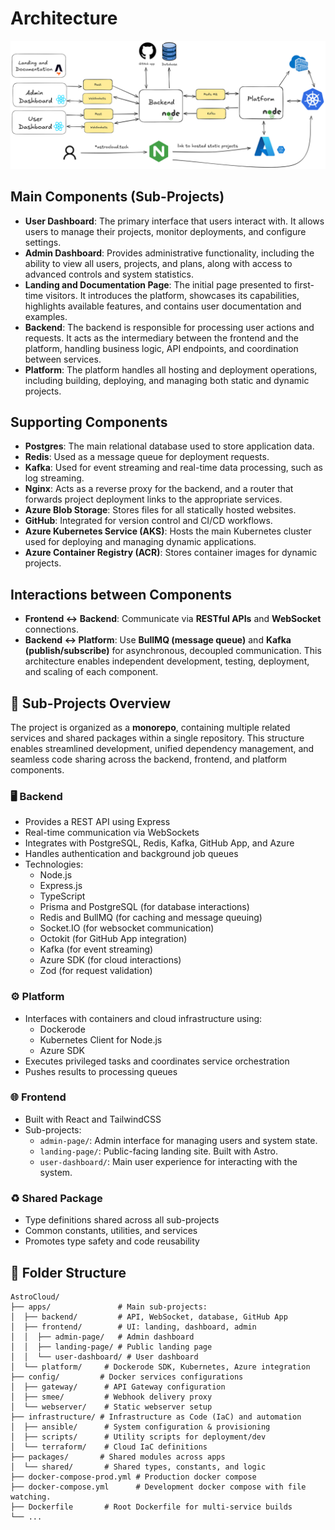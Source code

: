 # Architecture

![architecture](assets/image.png)

## Main Components (Sub-Projects)

- **User Dashboard**: The primary interface that users interact with. It allows users to manage their projects, monitor deployments, and configure settings.
- **Admin Dashboard**: Provides administrative functionality, including the ability to view all users, projects, and plans, along with access to advanced controls and system statistics.
- **Landing and Documentation Page**: The initial page presented to first-time visitors. It introduces the platform, showcases its capabilities, highlights available features, and contains user documentation and examples.
- **Backend**: The backend is responsible for processing user actions and requests. It acts as the intermediary between the frontend and the platform, handling business logic, API endpoints, and coordination between services.
- **Platform**: The platform handles all hosting and deployment operations, including building, deploying, and managing both static and dynamic projects.

## Supporting Components

- **Postgres**: The main relational database used to store application data.
- **Redis**: Used as a message queue for deployment requests.
- **Kafka**: Used for event streaming and real-time data processing, such as log streaming.
- **Nginx**: Acts as a reverse proxy for the backend, and a router that forwards project deployment links to the appropriate services.
- **Azure Blob Storage**: Stores files for all statically hosted websites.
- **GitHub**: Integrated for version control and CI/CD workflows.
- **Azure Kubernetes Service (AKS)**: Hosts the main Kubernetes cluster used for deploying and managing dynamic applications.
- **Azure Container Registry (ACR)**: Stores container images for dynamic projects.

## Interactions between Components

- **Frontend ↔ Backend**: Communicate via **RESTful APIs** and **WebSocket** connections.
- **Backend ↔ Platform**: Use **BullMQ (message queue)** and **Kafka (publish/subscribe)** for asynchronous, decoupled communication. This architecture enables independent development, testing, deployment, and scaling of each component.


## 🧩 Sub-Projects Overview

The project is organized as a **monorepo**, containing multiple related services and shared packages within a single repository. This structure enables streamlined development, unified dependency management, and seamless code sharing across the backend, frontend, and platform components.

### 🖥 Backend

- Provides a REST API using Express
- Real-time communication via WebSockets
- Integrates with PostgreSQL, Redis, Kafka, GitHub App, and Azure
- Handles authentication and background job queues
- Technologies:
  - Node.js
  - Express.js
  - TypeScript
  - Prisma and PostgreSQL (for database interactions)
  - Redis and BullMQ (for caching and message queuing)
  - Socket.IO (for websocket communication)
  - Octokit (for GitHub App integration)
  - Kafka (for event streaming)
  - Azure SDK (for cloud interactions)
  - Zod (for request validation)

### ⚙️ Platform

- Interfaces with containers and cloud infrastructure using:
  - Dockerode
  - Kubernetes Client for Node.js
  - Azure SDK
- Executes privileged tasks and coordinates service orchestration
- Pushes results to processing queues

### 🌐 Frontend

- Built with React and TailwindCSS
- Sub-projects:
  - `admin-page/`: Admin interface for managing users and system state.
  - `landing-page/`: Public-facing landing site. Built with Astro.
  - `user-dashboard/`: Main user experience for interacting with the system.

### ♻️ Shared Package

- Type definitions shared across all sub-projects
- Common constants, utilities, and services
- Promotes type safety and code reusability


## 📁 Folder Structure

```
AstroCloud/
├── apps/               # Main sub-projects:
│  ├── backend/         # API, WebSocket, database, GitHub App
│  ├── frontend/        # UI: landing, dashboard, admin
│  │  ├── admin-page/   # Admin dashboard
│  │  ├── landing-page/ # Public landing page
│  │  └── user-dashboard/ # User dashboard
│  └── platform/     # Dockerode SDK, Kubernetes, Azure integration
├── config/         # Docker services configurations
│  ├── gateway/      # API Gateway configuration
│  ├── smee/         # Webhook delivery proxy
│  └── webserver/    # Static webserver setup
├── infrastructure/ # Infrastructure as Code (IaC) and automation
│  ├── ansible/      # System configuration & provisioning
│  ├── scripts/      # Utility scripts for deployment/dev
│  └── terraform/    # Cloud IaC definitions
├── packages/       # Shared modules across apps
│  └── shared/       # Shared types, constants, and logic
├── docker-compose-prod.yml # Production docker compose
├── docker-compose.yml      # Development docker compose with file watching.
├── Dockerfile       # Root Dockerfile for multi-service builds
└── ...
```